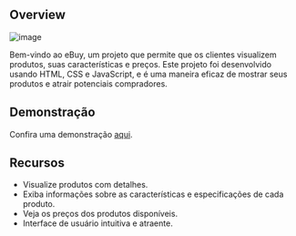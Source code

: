 ## Overview

![image](https://github.com/LucasMagnago/form-email/assets/82664638/a0ac177a-92d2-403c-a3ef-18b2350a9805)

Bem-vindo ao eBuy, um projeto que permite que os clientes visualizem produtos, suas características e preços. Este projeto foi desenvolvido usando HTML, CSS e JavaScript, e é uma maneira eficaz de mostrar seus produtos e atrair potenciais compradores.

## Demonstração

Confira uma demonstração [aqui](https://lucasmagnago.github.io/eBuy2/index.html#gsc.tab=0).

## Recursos

- Visualize produtos com detalhes.
- Exiba informações sobre as características e especificações de cada produto.
- Veja os preços dos produtos disponíveis.
- Interface de usuário intuitiva e atraente.

